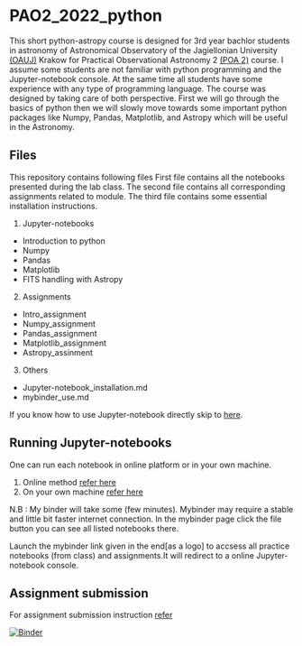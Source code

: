 # PAO2_2022_python
This short python-astropy course is designed for 3rd year bachlor students in astronomy of Astronomical Observatory of the Jagiellonian University [(OAUJ)](http://www.oa.uj.edu.pl/index.en.html) Krakow for Practical Observational Astronomy 2 [(POA 2)]() course. I assume some students are not familiar with python programming and the Jupyter-notebook console. At the same time all students have some experience with any type of programming language. The course was designed by taking care of both perspective. First we will go through the basics of python then we will slowly move towards some important python packages like  Numpy, Pandas, Matplotlib, and Astropy which will be useful in the Astronomy.

## Files
This repository contains following files
First file contains all the notebooks presented during the lab class. The second file contains all corresponding assignments related to module. The third file contains some essential installation instructions.
1. Jupyter-notebooks
* Introduction to python
* Numpy
* Pandas
* Matplotlib
* FITS handling with Astropy
2. Assignments
* Intro_assignment
* Numpy_assignment
* Pandas_assignment
* Matplotlib_assignment
* Astropy_assinment
3. Others
* Jupyter-notebook_installation.md
* mybinder_use.md

If you know how to use Jupyter-notebook directly skip to [here](/assignments).
## Running Jupyter-notebooks
One can run each notebook in online platform or in your own machine.
1. Online method [refer here](/others/mybinder_use.md)
2. On your own machine [refer here](/others/Jupyter-notebook_installation.md)

N.B : My binder will take some (few minutes). Mybinder may require a stable and little bit faster internet connection. In the mybinder page click the file button you can see all listed notebooks there. 

Launch the mybinder link given in the end[as a logo] to accsess all practice notebooks (from class) and assignments.It will redirect to a online Jupyter-notebook console.
## Assignment submission
For assignment submission instruction [refer](/assignments)

[![Binder](https://mybinder.org/badge_logo.svg)](https://mybinder.org/v2/gh/sagar-sethi/PAO2_2022_astropy/main?labpath=Introduction.ipynb)

